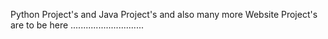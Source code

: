 Python Project's and Java Project's and also many more Website Project's are to be here .............................
